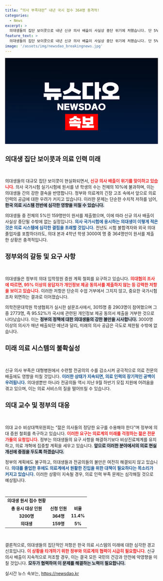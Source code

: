```yaml
---
title: “의사 부족대란” 내년 국시 접수 364명 충격적!
categories:
  - News
excerpt: >
  의대생들의 집단 보이콧으로 내년 신규 의사 배출이 사실상 중단 위기에 처했습니다. 단 5%만이 국시에 응시하며, 의료 인력 공백이 심화될 우려가 큰 상황입니다. 정부는 재정비에 나서지만, 혼란은 가중될 전망입니다.
feature_text: >
  의대생들의 집단 보이콧으로 내년 신규 의사 배출이 사실상 중단 위기에 처했습니다. 단 5%만이 국시에 응시하며, 의료 인력 공백이 심화될 우려가 큰 상황입니다. 정부는 재정비에 나서지만, 혼란은 가중될 전망입니다.
image: '/assets/img/newsdao_breakingnews.jpg'
---
```


<p><img src="/assets/img/newsdao_breakingnews.jpg" alt="cryptoinkorea 속보" /></p>

<h2 data-ke-size="size26">의대생 집단 보이콧과 의료 인력 미래</h2>

<p data-ke-size="size16">&nbsp;</p>

<p>의대생들의 대규모 집단 보이콧이 현실화되면서, <b><span style="color: #ee2323;">신규 의사 배출이 위기를 맞이하고 있습니다.</span></b> 의사 국가시험 실기시험에 원서를 낸 학생의 수는 전체의 10%에 불과하며, 이는 의대생들 간의 강한 결속을 반영합니다. 정부와 의료계의 긴장 고조 속에서 앞으로 의료 인력의 공급에 대한 우려가 커지고 있습니다. 이러한 문제는 단순한 수치적 저하를 넘어, <b><span style="background-color: #21538527;">한국 의료 시스템 전반에 심각한 영향을 미칠 수 있습니다.</span></b></p>

<p>의대생들 중 전체의 5%인 159명만이 원서를 제출했으며, 이에 따라 신규 의사 배출이 사실상 중단될 수밖에 없는 실정입니다. <b><span style="color: #1a5490;">의사 국가시험에 응시하는 의대생이 이렇게 적은 것은 의료 시스템에 심각한 결핍을 초래할 것입니다.</span></b> 전년도 시험 불합격자와 외국 의대 졸업자를 포함하더라도, 의대 본과 4학년 학생 3000여 명 중 364명만이 원서를 제출한 상황은 충격적입니다.</p>

<h2 data-ke-size="size26">정부와의 갈등 및 요구 사항</h2>

<p data-ke-size="size16">&nbsp;</p>

<p>의대생들은 정부의 의대 입학정원 증원 계획 철회를 요구하고 있습니다. <b><span style="color: #ee2323;">의대협의 조사에 따르면, 95% 이상의 응답자가 개인정보 제공 동의서를 제출하지 않는 등 강력한 저항을 보이고 있습니다.</span></b> 이러한 저항은 단순히 수업 거부에서 그치지 않고, 중요한 국가시험조차 외면하는 결과로 이어졌습니다.</p>

<p>의학전문대학원 학생협회가 실시한 설문조사에서, 3015명 중 2903명이 참여했으며 그 중 2773명, 즉 95.52%가 국시에 관련된 개인정보 제공 동의서 제출을 거부한 것으로 나타났습니다. 이는 <b><span style="background-color: #21538527;">정부의 정책에 대한 의대생들의 강한 불만을 시사합니다.</span></b> 3000명 이상의 의사가 매년 배출되던 예년과 달리, 미래의 의사 공급은 극도로 제한될 수밖에 없습니다.</p>

<h2 data-ke-size="size26">미래 의료 시스템의 불확실성</h2>

<p data-ke-size="size16">&nbsp;</p>

<p>신규 의사 부족은 대형병원에서 수련할 전공의의 수를 감소시켜 궁극적으로 의료 전문의 배출에도 영향을 미칠 것입니다. <b><span style="color: #1a5490;">이러한 상태가 지속되면, 의료 인력의 장기적인 공백이 우려됩니다.</span></b> 의대생뿐만 아니라 전공의들 역시 지난 9월 하반기 모집 지원에 어려움을 겪고 있으며, 이는 의료 서비스의 질을 떨어뜨릴 수 있습니다.</p>

<h2 data-ke-size="size26">의대 교수 및 정부의 대응</h2>

<p data-ke-size="size16">&nbsp;</p>

<p>의대 교수 비상대책위원회는 “젊은 의사들의 정당한 요구를 수용해야 한다”며 정부에 의대 증원 철회를 촉구하고 있습니다. <b><span style="color: #ee2323;">이러한 요구는 의료계의 미래를 걱정하는 젊은 전문가들의 요청입니다.</span></b> 정부는 의대생들의 요구 사항을 해결하기보다 비상진료체계를 유지하고, 의료 개혁에 집중할 계획을 세우고 있습니다. <b><span style="background-color: #21538527;">앞으로 이러한 분야에서의 의료 현실 개선에 중점을 두도록 하겠습니다.</span></b></p>

<p>정부의 계획에도 불구하고, 의대생들과 전공의들의 불만은 여전히 해결되지 않고 있습니다. <b><span style="color: #1a5490;">의대를 졸업한 후에도 의료계에서 원활한 진입을 위한 대책이 필요하다는 목소리가 커지고 있습니다.</span></b> 이러한 상황이 지속될 경우, 의료 인력 부족 문제는 심각해질 것으로 예상됩니다.</p>

<p data-ke-size="size16">&nbsp;</p>

<table style="width: 100%; border-collapse: collapse;">
<tr>
<td style="text-align: center; height: 17px;"><b>의대생 원서 접수 현황</b></td>
</tr>
<tr>
<td style="text-align: center; height: 17px;"><b>총 응시 대상 인원</b></td>
<td style="text-align: center; height: 17px;"><b>신청 인원</b></td>
<td style="text-align: center; height: 17px;"><b>비율</b></td>
</tr>
<tr>
<td style="text-align: center; height: 17px;"><b>3200명</b></td>
<td style="text-align: center; height: 17px;"><b>364명</b></td>
<td style="text-align: center; height: 17px;"><b>11.4%</b></td>
</tr>
<tr>
<td style="text-align: center; height: 17px;"><b>의대생</b></td>
<td style="text-align: center; height: 17px;"><b>159명</b></td>
<td style="text-align: center; height: 17px;"><b>5%</b></td>
</tr>
</table>

<p data-ke-size="size16">&nbsp;</p>

<p>결론적으로, 의대생들의 집단적인 저항은 한국 의료 시스템의 미래에 대한 심각한 경고 신호입니다. <b><span style="color: #ee2323;">이 상황을 타개하기 위한 정부와 의료계의 협력이 시급히 필요합니다.</span></b> 신규 의사 배출이 지속적으로 저조할 경우, 이는 결국 모든 국민의 건강과 안전에 악영향을 미칠 것입니다. <b><span style="background-color: #21538527;">모두가 협력하여 이 문제를 해결하는 노력이 필요합니다.</span></b></p>
실시간 뉴스 속보는, <a href="https://newsdao.kr" rel="dofollow">https://newsdao.kr</a>


